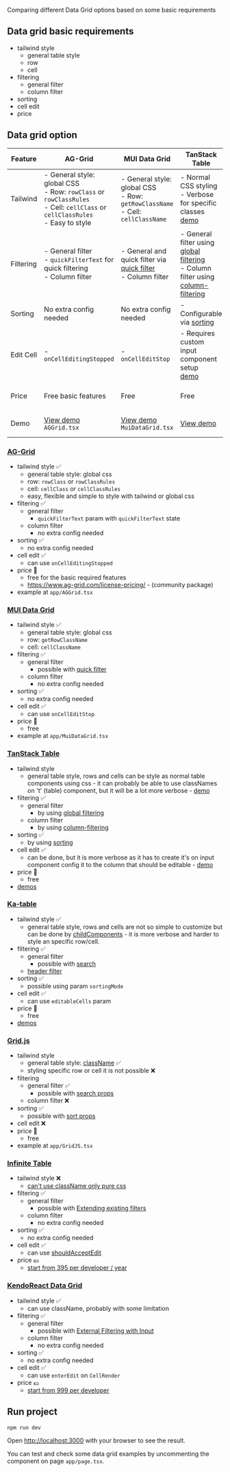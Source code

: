 Comparing different Data Grid options based on some basic requirements

## Data grid basic requirements

- tailwind style
  - general table style
  - row
  - cell
- filtering
  - general filter
  - column filter
- sorting
- cell edit
- price

## Data grid option

| Feature    | AG-Grid                                                                                                                                                                      | MUI Data Grid                                                                                                                                 | TanStack Table                                                                                                                                                                                                                     | Ka-table                                                                                                                                                                     | Grid.js                                                                                                        | KendoReact Data Grid                                                                                                                                 |
|------------|------------------------------------------------------------------------------------------------------------------------------------------------------------------------------|-----------------------------------------------------------------------------------------------------------------------------------------------|-------------------------------------------------------------------------------------------------------------------------------------------------------------------------------------------------------------------------------------|-------------------------------------------------------------------------------------------------------------------------------------------------------------------------------|-----------------------------------------------------------------------------------------------------------------|-------------------------------------------------------------------------------------------------------------------------------------------------------|
| Tailwind   | - General style: global CSS<br>- Row: `rowClass` or `rowClassRules`<br>- Cell: `cellClass` or `cellClassRules`<br>- Easy to style                                          | - General style: global CSS<br>- Row: `getRowClassName`<br>- Cell: `cellClassName`                                                            | - Normal CSS styling<br>- Verbose for specific classes<br>[demo](https://tanstack.com/table/latest/docs/framework/react/examples/bootstrap)                                                                                          | - Verbose customizations via [childComponents](https://ka-table.com/docs_ui.html#child-components)                                                     | - General style only<br>- No specific row/cell styling                                                           | - CSS only, no classNames                                                                                                                            |
| Filtering  | - General filter<br>- `quickFilterText` for quick filtering<br>- Column filter                                                                                              | - General and quick filter via [quick filter](https://mui.com/x/react-data-grid/filtering/quick-filter/)<br>- Column filter                   | - General filter using [global filtering](https://tanstack.com/table/latest/docs/api/features/global-filtering)<br>- Column filter using [column-filtering](https://tanstack.com/table/latest/docs/guide/column-filtering)              | - Search and header filter via [search](https://komarovalexander.github.io/ka-table/#/search) and [header filter](https://komarovalexander.github.io/ka-table/#/header-filter) | - General filter via [search props](https://gridjs.io/docs/examples/search)<br>- No column filter                  | - General and column filter, extending existing filters                                                                                             |
| Sorting    | No extra config needed                                                                                                                                                       | No extra config needed                                                                                                                        | - Configurable via [sorting](https://tanstack.com/table/latest/docs/api/features/sorting)                                                                                                                                           | - Via `sortingMode` parameter                                                                                                                                                 | - Via [sort props](https://gridjs.io/docs/examples/sorting)                                                     | No extra config needed                                                                                                                               |
| Edit Cell  | - `onCellEditingStopped`                                                                                                                                                     | - `onCellEditStop`                                                                                                                            | - Requires custom input component setup<br>[demo](https://tanstack.com/table/latest/docs/framework/react/examples/editable-data)                                                                                                    | - `editableCells` parameter                                                                                                                                                   | - Not available                                                                                                   | - Via [shouldAcceptEdit](https://infinite-table.com/docs/learn/editing/overview#finishing-an-edit)                       |
| Price      | Free basic features                                                                                                                                                         | Free                                                                                                                                          | Free                                                                                                                                                                                                                                 | Free                                                                                                                                                                         | Free                                                                                                           | Starts at $395 per developer/year                                                                                                                     |
| Demo       | [View demo](https://www.ag-grid.com/example)<br>`AGGrid.tsx`                                                                                                                 | [View demo](https://mui.com/x/react-data-grid/demo/)<br>`MuiDataGrid.tsx`                                                                      | [View demo](https://tanstack.com/table/latest/docs/framework/react/examples/basic)                                                                                                                                                   | [View demo](https://komarovalexander.github.io/ka-table/#/overview)                                                                                    | [View demo](https://gridjs.io/docs/examples/hello-world)<br>`GridJS.tsx`                                        | [View demo](https://infinite-table.com/docs/learn/examples/performance-many-rows-and-columns)                              |

### [AG-Grid](https://www.ag-grid.com/react-data-grid/getting-started/)

- tailwind style ✅
  - general table style: global css
  - row: `rowClass` or `rowClassRules`
  - cell: `cellClass` or `cellClassRules`
  - easy, flexible and simple to style with tailwind or global css
- filtering ✅
  - general filter
    - `quickFilterText` param with `quickFilterText` state
  - column filter
    - no extra config needed
- sorting ✅
  - no extra config needed
- cell edit ✅
  - can use `onCellEditingStopped`
- price 🎁
  - free for the basic required features
  - https://www.ag-grid.com/license-pricing/ - (community package)
- example at `app/AGGrid.tsx`

### [MUI Data Grid](https://mui.com/x/react-data-grid/)

- tailwind style ✅
  - general table style: global css
  - row: `getRowClassName`
  - cell: `cellClassName`
- filtering ✅
  - general filter
    - possible with [quick filter](https://mui.com/x/react-data-grid/filtering/quick-filter/)
  - column filter
    - no extra config needed
- sorting ✅
  - no extra config needed
- cell edit ✅
  - can use `onCellEditStop`
- price 🎁
  - free
- example at `app/MuiDataGrid.tsx`

### [TanStack Table](https://tanstack.com/table/latest)

- tailwind style
  - general table style, rows and cells can be style as normal table components using css - it can probably be able to use classNames on 't' (table) component, but it will be a lot more verbose - [demo](https://tanstack.com/table/latest/docs/framework/react/examples/bootstrap)
- filtering ✅
  - general filter
    - by using [global filtering](https://tanstack.com/table/latest/docs/api/features/global-filtering)
  - column filter
    - by using [column-filtering](https://tanstack.com/table/latest/docs/guide/column-filtering)
- sorting ✅
  - by using [sorting](https://tanstack.com/table/latest/docs/api/features/sorting)
- cell edit ✅
  - can be done, but it is more verbose as it has to create it's on input component config it to the column that should be editable - [demo](https://tanstack.com/table/latest/docs/framework/react/examples/editable-data)
- price 🎁
  - free
- [demos](https://tanstack.com/table/latest/docs/framework/react/examples/basic)

### [Ka-table](https://ka-table.com/)

- tailwind style ✅
  - general table style, rows and cells are not so simple to customize but can be done by [childComponents](https://ka-table.com/docs_ui.html#child-components) - it is more verbose and harder to style an specific row/cell.
- filtering ✅
  - general filter
    - possible with [search](https://komarovalexander.github.io/ka-table/#/search)
  - [header filter](https://komarovalexander.github.io/ka-table/#/header-filter)
- sorting ✅
  - possible using param `sortingMode`
- cell edit ✅
  - can use `editableCells` param
- price 🎁
  - free
- [demos](https://komarovalexander.github.io/ka-table/#/overview)

### [Grid.js](https://gridjs.io/)

- tailwind style
  - general table style: [className](https://gridjs.io/docs/config/className) ✅
  - styling specific row or cell it is not possible ❌
- filtering
  - general filter ✅
    - possible with [search props](https://gridjs.io/docs/examples/search)
  - column filter ❌
- sorting ✅
  - possible with [sort props](https://gridjs.io/docs/examples/sorting)
- cell edit ❌
- price 🎁
  - free
- example at `app/GridJS.tsx`

### [Infinite Table](https://infinite-table.com/docs)

- tailwind style ❌
  - [can't use className only pure css](https://infinite-table.com/docs/learn/theming)
- filtering ✅
  - general filter
    - possible with [Extending existing filters](https://infinite-table.com/docs/learn/filtering/extending-existing-filters)
  - column filter
    - no extra config needed
- sorting ✅
  - no extra config needed
- cell edit ✅
  - can use [shouldAcceptEdit](https://infinite-table.com/docs/learn/editing/overview#finishing-an-edit)
- price 💶
  - [start from 395 per developer / year](https://infinite-table.com/pricing)

### [KendoReact Data Grid](https://www.telerik.com/kendo-react-ui/components/grid/)

- tailwind style ✅
  - can use className, probably with some limitation
- filtering ✅
  - general filter
    - possible with [External Filtering with Input](https://www.telerik.com/kendo-react-ui/components/grid/filtering/#toc-external-filtering-with-input)
  - column filter
    - no extra config needed
- sorting ✅
  - no extra config needed
- cell edit ✅
  - can use `enterEdit` on `CellRender`
- price 💶
  - [start from 999 per developer](https://www.telerik.com/kendo-react-ui/pricing)

## Run project

```bash
npm run dev
```

Open [http://localhost:3000](http://localhost:3000) with your browser to see the result.

You can test and check some data grid examples by uncommenting the component on page `app/page.tsx`.
